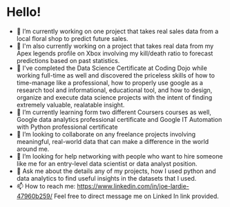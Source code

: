 # **Hello!**
- 🔭 I’m currently working on one project that takes real sales data from a local floral shop to predict future sales.
- 🔭 I'm also currently working on a project that takes real data from my Apex legends profile on Xbox involving my kill/death ratio to forecast predictions based on past statistics.
- 🌱 I've completed the Data Science Certificate at Coding Dojo while working full-time as well and discovered the priceless skills of how to time-manage like a professional, how to properly use google as a research tool and informational, educational tool, and how to design, organize and execute data science projects with the intent of finding extremely valuable, realatable insight.
- 🌱 I’m currently learning form two different Coursers courses as well, Google data analytics professional certificate and Google IT Automation with Python professional certificate
- 👯 I’m looking to collaborate on any freelance projects involving meaningful, real-world data that can make a difference in the world around me.
- 🤔 I’m looking for help networking with people who want to hire someone like me for an entry-level data scientist or data analyst position.
- 💬 Ask me about the details any of my projects, how I used python and data analytics to find useful insights in the datasets that I used.
- 📫 How to reach me: https://www.linkedin.com/in/joe-lardie-47960b259/  Feel free to direct message me on Linked In link provided.
